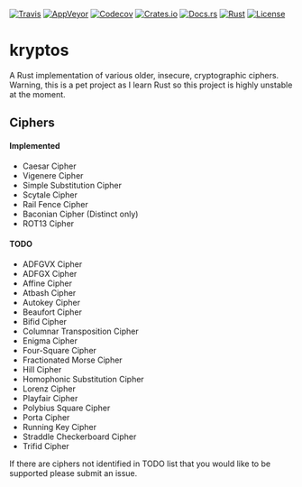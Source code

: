 [![Travis](https://img.shields.io/travis/StackCrash/kryptos.svg)](https://travis-ci.org/StackCrash/kryptos) 
[![AppVeyor](https://ci.appveyor.com/api/projects/status/osgtt21e0jhk3d53?svg=true)](https://ci.appveyor.com/project/StackCrash/kryptos)
[![Codecov](https://img.shields.io/codecov/c/github/StackCrash/kryptos.svg)](https://codecov.io/gh/StackCrash/kryptos)
[![Crates.io](https://img.shields.io/crates/v/kryptos.svg)](https://crates.io/crates/kryptos)
[![Docs.rs](https://docs.rs/kryptos/badge.svg)](https://docs.rs/kryptos)
[![Rust](https://img.shields.io/badge/rust-1.28.0%2B-blue.svg?maxAge=3600)](https://github.com/StackCrash/kryptos)
[![License](https://img.shields.io/badge/license-MIT-blue.svg)](/LICENSE)

# kryptos
A Rust implementation of various older, insecure, cryptographic ciphers. Warning, this is a pet project as I learn Rust so this project is highly unstable at the moment.

## Ciphers
#### Implemented
- Caesar Cipher
- Vigenere Cipher
- Simple Substitution Cipher
- Scytale Cipher
- Rail Fence Cipher
- Baconian Cipher (Distinct only)
- ROT13 Cipher
#### TODO
- ADFGVX Cipher
- ADFGX Cipher
- Affine Cipher
- Atbash Cipher
- Autokey Cipher
- Beaufort Cipher
- Bifid Cipher
- Columnar Transposition Cipher
- Enigma Cipher
- Four-Square Cipher
- Fractionated Morse Cipher
- Hill Cipher
- Homophonic Substitution Cipher
- Lorenz Cipher
- Playfair Cipher
- Polybius Square Cipher
- Porta Cipher
- Running Key Cipher
- Straddle Checkerboard Cipher
- Trifid Cipher

If there are ciphers not identified in TODO list that you would like to be supported please submit an issue.